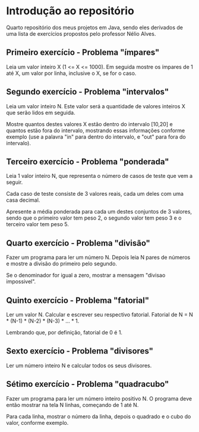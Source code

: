 # Introdução ao repositório

Quarto repositório dos meus projetos em Java, sendo eles derivados de uma lista de exercícios propostos pelo professor Nélio Alves. 

## Primeiro exercício - Problema "ímpares"
Leia um valor inteiro X (1 <= X <= 1000). Em seguida mostre os ímpares de 1 até X, um valor por linha, inclusive o X, se for o caso.

## Segundo exercício - Problema "intervalos"

Leia um valor inteiro N. Este valor será a quantidade de valores inteiros X que serão lidos em seguida.

Mostre quantos destes valores X estão dentro do intervalo [10,20] e quantos estão fora do intervalo, mostrando essas informações conforme exemplo (use a palavra "in" para dentro do intervalo, e "out" para fora do intervalo).

## Terceiro exercício - Problema "ponderada"

Leia 1 valor inteiro N, que representa o número de casos de teste que vem a seguir. 

Cada caso de teste consiste de 3 valores reais, cada um deles com uma casa decimal. 

Apresente a média ponderada para cada um destes conjuntos de 3 valores, sendo que o primeiro valor tem peso 2, o segundo valor tem peso 3 e o terceiro valor tem peso 5.

## Quarto exercício - Problema "divisão"

Fazer um programa para ler um número N. Depois leia N pares de números e mostre a divisão do primeiro pelo
segundo. 

Se o denominador for igual a zero, mostrar a mensagem "divisao impossivel".

## Quinto exercício - Problema "fatorial"

Ler um valor N. Calcular e escrever seu respectivo fatorial. Fatorial de N = N * (N-1) * (N-2) * (N-3) * ... * 1.

Lembrando que, por definição, fatorial de 0 é 1.

## Sexto exercício - Problema "divisores"

Ler um número inteiro N e calcular todos os seus divisores.

## Sétimo exercício - Problema "quadracubo"

Fazer um programa para ler um número inteiro positivo N. O programa deve então mostrar na tela N linhas,
começando de 1 até N. 

Para cada linha, mostrar o número da linha, depois o quadrado e o cubo do valor, conforme
exemplo.